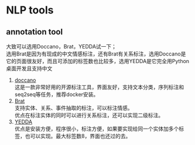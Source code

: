 # NLP tools

## annotation tool
大致可以选用Doccano，Brat，YEDDA试一下；  
选用Brat是因为有现成的中文情感标注，还有Brat有关系标注，选用Doccano是它的页面很友好，而且可添加的标签数也比较多，选用YEDDA是它完全用Python桌面开发且支持中文

1. [doccano](https://github.com/doccano/doccano)   
   这是一款非常好用的开源标注工具，界面友好，支持文本分类，序列标注和seq2seq等任务，推荐docker安装。
2. [Brat](https://github.com/nlplab/brat)  
   支持实体、关系、事件抽取的标注，可以标注情感。  
   优点在标注实体的同时可以进行关系标注，还可以实现二级标注。
3. [YEDDA](https://github.com/jiesutd/YEDDA)  
   优点是安装方便，程序很小，标注方便，如果要实现给同一个实体加多个标签，也可以实现。最大标签数8，界面也还过的去。


## 